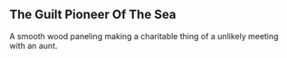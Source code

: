 The Guilt Pioneer Of The Sea
----------------------------
A smooth wood paneling making a charitable thing of a unlikely meeting with an aunt.  
